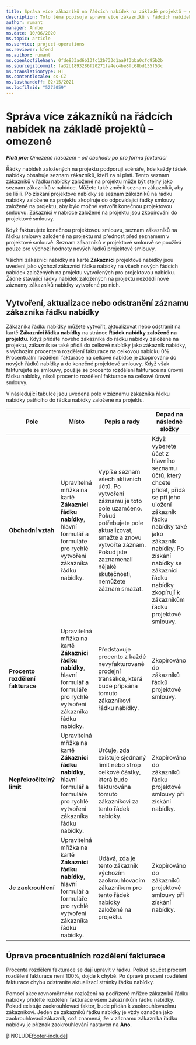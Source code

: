 ```yaml
---
title: Správa více zákazníků na řádcích nabídek na základě projektů – omezené
description: Toto téma popisuje správu více zákazníků v řádcích nabídek založených na projektu.
author: rumant
manager: Annbe
ms.date: 10/06/2020
ms.topic: article
ms.service: project-operations
ms.reviewer: kfend
ms.author: rumant
ms.openlocfilehash: 0fde833ad6b13fc12b733d1aa9f3bba0cfd95b2b
ms.sourcegitcommit: fa32b1893286f20271fa4ec4be8fc68bd135f53c
ms.translationtype: HT
ms.contentlocale: cs-CZ
ms.lasthandoff: 02/15/2021
ms.locfileid: "5273059"
---
```

# <a name="manage-multiple-customers-on-project-based-quote-lines---lite"></a>Správa více zákazníků na řádcích nabídek na základě projektů – omezené

_**Platí pro:** Omezené nasazení – od obchodu po pro forma fakturaci_

Řádky nabídek založených na projektu podporují scénáře, kde každý řádek nabídky obsahuje seznam zákazníků, kteří za ni platí. Tento seznam zákazníků v řádku nabídky založené na projektu může být stejný jako seznam zákazníků v nabídce. Můžete také změnit seznam zákazníků, aby se lišili. Po získání projektové nabídky se seznam zákazníků na řádku nabídky založené na projektu zkopíruje do odpovídající řádky smlouvy založené na projektu, aby bylo možné vytvořit konečnou projektovou smlouvu. Zákazníci v nabídce založené na projektu jsou zkopírováni do projektové smlouvy.

Když fakturujete konečnou projektovou smlouvu, seznam zákazníků na řádku smlouvy založené na projektu má přednost před seznamem v projektové smlouvě. Seznam zákazníků v projektové smlouvě se používá pouze pro výchozí hodnoty nových řádků projektové smlouvy.

Všichni zákazníci nabídky na kartě **Zákazníci** projektové nabídky jsou uvedeni jako výchozí zákazníci řádku nabídky na všech nových řádcích nabídek založených na projektu vytvořených pro projektovou nabídku. Žádné stávající řádky nabídek založených na projektu nezdědí nové záznamy zákazníků nabídky vytvořené po nich.

## <a name="create-update-or-delete-a-quote-line-customer-record"></a>Vytvoření, aktualizace nebo odstranění záznamu zákazníka řádku nabídky

Zákazníka řádku nabídky můžete vytvořit, aktualizovat nebo odstranit na kartě **Zákazníci řádku nabídky** na stránce **Řádek nabídky založené na projektu**. Když přidáte nového zákazníka do řádku nabídky založené na projektu, zákazník se také přidá do celkové nabídky jako zákazník nabídky, s výchozím procentem rozdělení fakturace na celkovou nabídku 0%. Procentuální rozdělení fakturace na celkové nabídce je zkopírováno do nových řádků nabídky a do konečné projektové smlouvy. Když však fakturujete ze smlouvy, použije se procento rozdělení fakturace na úrovni řádku nabídky, nikoli procento rozdělení fakturace na celkové úrovni smlouvy. 

V následující tabulce jsou uvedena pole v záznamu zákazníka řádku nabídky patřícího do řádku nabídky založené na projektu.

| Pole | Místo | Popis a rady | Dopad na následné složky |
| --- | --- | --- | --- |
| **Obchodní vztah** | Upravitelná mřížka na kartě **Zákazníci řádku nabídky**, hlavní formulář a formuláře pro rychlé vytvoření zákazníka řádku nabídky. | Vypíše seznam všech aktivních účtů. Po vytvoření záznamu je toto pole uzamčeno. Pokud potřebujete pole aktualizovat, smažte a znovu vytvořte záznam. Pokud jste zaznamenali nějaké skutečnosti, nemůžete záznam smazat. | Když vyberete účet z hlavního seznamu účtů, který chcete přidat, přidá se při jeho uložení zákazník řádku nabídky také jako zákazník nabídky. Po získání nabídky se zákazníci řádku nabídky zkopírují k zákazníkům řádku projektové smlouvy. |
| **Procento rozdělení fakturace** | Upravitelná mřížka na kartě **Zákazníci řádku nabídky**, hlavní formulář a formuláře pro rychlé vytvoření zákazníka řádku nabídky. | Představuje procento z každé nevyfakturované prodejní transakce, která bude připsána tomuto zákazníkovi řádku nabídky. | Zkopírováno do zákazníků řádků projektové smlouvy. |
| **Nepřekročitelný limit** | Upravitelná mřížka na kartě **Zákazníci řádku nabídky**, hlavní formulář a formuláře pro rychlé vytvoření zákazníka řádku nabídky. | Určuje, zda existuje sjednaný limit nebo strop celkové částky, která bude fakturována tomuto zákazníkovi za tento řádek nabídky. | Zkopírováno do zákazníků řádku projektové smlouvy při získání nabídky. |
| **Je zaokrouhlení** | Upravitelná mřížka na kartě **Zákazníci řádku nabídky**, hlavní formulář a formuláře pro rychlé vytvoření zákazníka řádku nabídky. | Udává, zda je tento zákazník výchozím zaokrouhlovacím zákazníkem pro tento řádek nabídky založené na projektu. | Zkopírováno do zákazníků projektové smlouvy při získání nabídky. |

## <a name="edit-billing-split-percentages"></a>Úprava procentuálních rozdělení fakturace

Procenta rozdělení fakturace se dají upravit v řádku. Pokud součet procent rozdělení fakturace není 100%, dojde k chybě. Po úpravě procent rozdělení fakturace chybu odstraníte aktualizací stránky řádku nabídky.

Pomocí akce rovnoměrného rozložení na podřízené mřížce zákazníků řádku nabídky přidělte rozdělení fakturace všem zákazníkům řádku nabídky. Pokud existuje zaokrouhlovací faktor, bude přidán k zaokrouhlovacímu zákazníkovi. Jeden ze zákazníků řádku nabídky je vždy označen jako zaokrouhlovací zákazník, což znamená, že v záznamu zákazníka řádku nabídky je příznak zaokrouhlování nastaven na **Ano**. 


[!INCLUDE[footer-include](../../includes/footer-banner.md)]